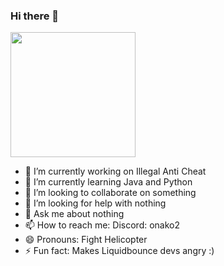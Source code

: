 ### Hi there 👋

<a href="https://github.com/Onako2/github-readme-stats">
  <img height=200 align="center" src="https://github-readme-stats.vercel.app/api?username=onako2" />
</a>

- 🔭 I’m currently working on Illegal Anti Cheat
- 🌱 I’m currently learning Java and Python
- 👯 I’m looking to collaborate on something
- 🤔 I’m looking for help with nothing
- 💬 Ask me about nothing
- 📫 How to reach me: Discord: onako2
- 😄 Pronouns: Fight Helicopter
- ⚡ Fun fact: Makes Liquidbounce devs angry :)
